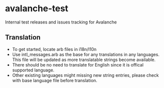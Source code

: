 # avalanche-test
Internal test releases and issues tracking for Avalanche

## Translation
* To get started, locate arb files in i18n/l10n
* Use intl_messages.arb as the base for any translations in any languages. This file will be updated as more translatable strings become available.
* There should be no need to translate for English since it is offical supported language.
* Other existing languages might missing new string entries, please check with base language file before translation.
